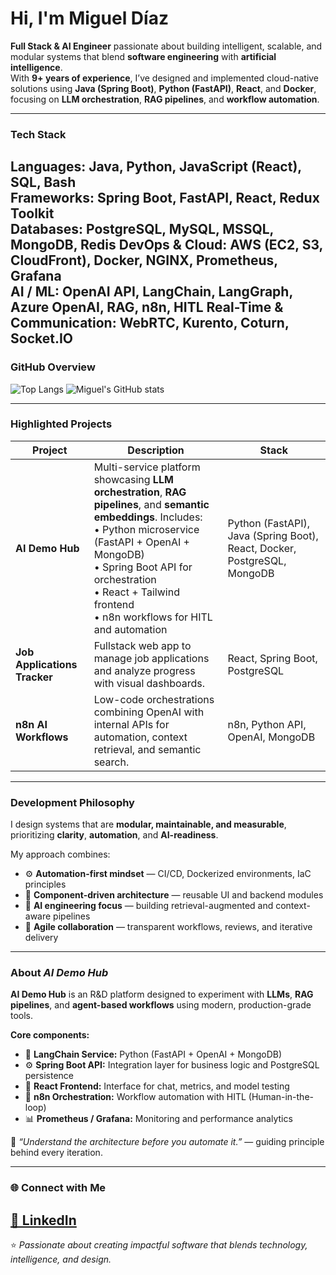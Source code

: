 # Hi, I'm Miguel Díaz  

**Full Stack & AI Engineer** passionate about building intelligent, scalable, and modular systems that blend **software engineering** with **artificial intelligence**.  
With **9+ years of experience**, I’ve designed and implemented cloud-native solutions using **Java (Spring Boot)**, **Python (FastAPI)**, **React**, and **Docker**, focusing on **LLM orchestration**, **RAG pipelines**, and **workflow automation**.

---

### Tech Stack
**Languages:** Java, Python, JavaScript (React), SQL, Bash  
**Frameworks:** Spring Boot, FastAPI, React, Redux Toolkit  
**Databases:** PostgreSQL, MySQL, MSSQL, MongoDB, Redis
**DevOps & Cloud:** AWS (EC2, S3, CloudFront), Docker, NGINX, Prometheus, Grafana  
**AI / ML:** OpenAI API, LangChain, LangGraph, Azure OpenAI, RAG, n8n, HITL
**Real-Time & Communication:** WebRTC, Kurento, Coturn, Socket.IO
---

### GitHub Overview

![Top Langs](https://github-readme-stats.vercel.app/api/top-langs/?username=MikeDiaz-Pro&layout=donut&theme=tokyonight)
![Miguel's GitHub stats](https://github-readme-stats.vercel.app/api?username=MikeDiaz-Pro&show_icons=true&theme=tokyonight)

---

### Highlighted Projects
| Project | Description | Stack |
|----------|--------------|--------|
|  **AI Demo Hub** | Multi-service platform showcasing **LLM orchestration**, **RAG pipelines**, and **semantic embeddings**. Includes: <br>• Python microservice (FastAPI + OpenAI + MongoDB)<br>• Spring Boot API for orchestration<br>• React + Tailwind frontend<br>• n8n workflows for HITL and automation | Python (FastAPI), Java (Spring Boot), React, Docker, PostgreSQL, MongoDB |
|  **Job Applications Tracker** | Fullstack web app to manage job applications and analyze progress with visual dashboards. | React, Spring Boot, PostgreSQL |
|  **n8n AI Workflows** | Low-code orchestrations combining OpenAI with internal APIs for automation, context retrieval, and semantic search. | n8n, Python API, OpenAI, MongoDB |

---

### Development Philosophy
I design systems that are **modular, maintainable, and measurable**, prioritizing **clarity**, **automation**, and **AI-readiness**.

My approach combines:
- ⚙️ **Automation-first mindset** — CI/CD, Dockerized environments, IaC principles  
- 🧩 **Component-driven architecture** — reusable UI and backend modules  
- 🧠 **AI engineering focus** — building retrieval-augmented and context-aware pipelines  
- 🤝 **Agile collaboration** — transparent workflows, reviews, and iterative delivery  

---

### About *AI Demo Hub*
**AI Demo Hub** is an R&D platform designed to experiment with **LLMs**, **RAG pipelines**, and **agent-based workflows** using modern, production-grade tools.

**Core components:**
- 🧩 **LangChain Service:** Python (FastAPI + OpenAI + MongoDB)  
- ⚙️ **Spring Boot API:** Integration layer for business logic and PostgreSQL persistence  
- 💬 **React Frontend:** Interface for chat, metrics, and model testing  
- 🔄 **n8n Orchestration:** Workflow automation with HITL (Human-in-the-loop)  
- 📊 **Prometheus / Grafana:** Monitoring and performance analytics  

🧠 *“Understand the architecture before you automate it.”* — guiding principle behind every iteration.

---

### 🌐 Connect with Me
[💼 LinkedIn](https://www.linkedin.com/in/migueldia3c/)  
---

⭐️ *Passionate about creating impactful software that blends technology, intelligence, and design.*
